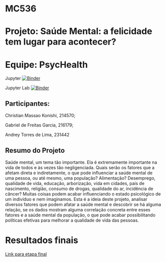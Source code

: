 # MC536 
# Projeto: Saúde Mental: a felicidade tem lugar para acontecer?
# Equipe: PsycHealth

Jupyter
[![Binder](https://mybinder.org/badge_logo.svg)](https://mybinder.org/v2/gh/ChrisKonishi/MC536-projeto/main)

Jupyter Lab
[![Binder](https://mybinder.org/badge_logo.svg)](https://mybinder.org/v2/gh/ChrisKonishi/MC536-projeto/main?urlpath=lab)


## Participantes:

Christian Massao Konishi, 214570;

Gabriel de Freitas Garcia, 216179;

Andrey Torres de Lima, 231442


## Resumo do Projeto

Saúde mental, um tema tão importante. Ela é extremamente importante na vida de todos e às vezes tão negligenciada. Quais serão os fatores que a afetam direta e indiretamente, o que pode influenciar a saúde mental de uma pessoa, ou até mesmo, uma população? Alimentação? Desemprego, qualidade de vida, educação, arborização, vida em cidades, país de nascimento, religião, consumo de drogas, qualidade do ar, incidência de câncer? Muitas coisas podem acabar influenciando o estado psicológico de um indivíduo e nem imaginamos. Esta é a ideia deste projeto, analisar diversos fatores que podem afatar a saúde mental e descobrir se há alguma relação, se os dados mostram alguma correlação concreta entre esses fatores e a saúde mental da população, o que pode acabar possibilitando políticas efetivas para melhorar a qualidade de vida das pessoas.

# Resultados finais

[Link para etapa final](https://github.com/ChrisKonishi/MC536-projeto/blob/develop/stage05)
